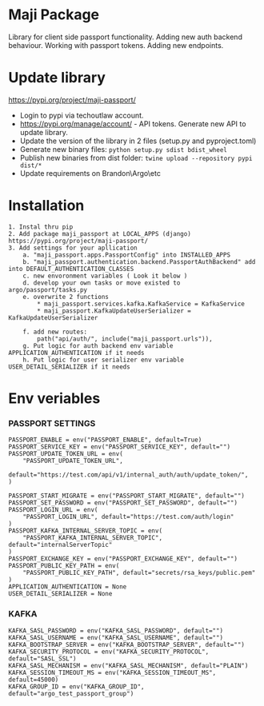 # Maji Package
Library for client side passport functionality.
Adding new auth backend behaviour.
Working with passport tokens.
Adding new endpoints.

# Update library
https://pypi.org/project/maji-passport/

* Login to pypi via techoutlaw account.
* https://pypi.org/manage/account/ - API tokens. Generate new API to update library.
* Update the version of the library in 2 files (setup.py and pyproject.toml)
* Generate new binary files: ```python setup.py sdist bdist_wheel```
* Publish new binaries from dist folder: ```twine upload --repository pypi dist/*```
* Update requirements on Brandon\Argo\etc

# Installation
    1. Instal thru pip
    2. Add package maji_passport at LOCAL_APPS (django) https://pypi.org/project/maji-passport/
    3. Add settings for your apllication
        a. "maji_passport.apps.PassportConfig" into INSTALLED_APPS
        b. "maji_passport.authentication.backend.PassportAuthBackend" add into DEFAULT_AUTHENTICATION_CLASSES
        c. new envoronment variables ( Look it below )
        d. develop your own tasks or move existed to argo/passport/tasks.py
        e. overwrite 2 functions 
            * maji_passport.services.kafka.KafkaService = KafkaService
            * maji_passport.KafkaUpdateUserSerializer = KafkaUpdateUserSerializer

        f. add new routes:
            path("api/auth/", include("maji_passport.urls")),
        g. Put logic for auth backend env variable APPLICATION_AUTHENTICATION if it needs
        h. Put logic for user serializer env variable USER_DETAIL_SERIALIZER if it needs


# Env veriables
### PASSPORT SETTINGS
```
PASSPORT_ENABLE = env("PASSPORT_ENABLE", default=True)
PASSPORT_SERVICE_KEY = env("PASSPORT_SERVICE_KEY", default="")
PASSPORT_UPDATE_TOKEN_URL = env(
    "PASSPORT_UPDATE_TOKEN_URL",
    default="https://test.com/api/v1/internal_auth/auth/update_token/",
)

PASSPORT_START_MIGRATE = env("PASSPORT_START_MIGRATE", default="")
PASSPORT_SET_PASSWORD = env("PASSPORT_SET_PASSWORD", default="")
PASSPORT_LOGIN_URL = env(
    "PASSPORT_LOGIN_URL", default="https://test.com/auth/login"
)
PASSPORT_KAFKA_INTERNAL_SERVER_TOPIC = env(
    "PASSPORT_KAFKA_INTERNAL_SERVER_TOPIC", default="internalServerTopic"
)
PASSPORT_EXCHANGE_KEY = env("PASSPORT_EXCHANGE_KEY", default="")
PASSPORT_PUBLIC_KEY_PATH = env(
    "PASSPORT_PUBLIC_KEY_PATH", default="secrets/rsa_keys/public.pem"
)
APPLICATION_AUTHENTICATION = None
USER_DETAIL_SERIALIZER = None
```

### KAFKA
```
KAFKA_SASL_PASSWORD = env("KAFKA_SASL_PASSWORD", default="")
KAFKA_SASL_USERNAME = env("KAFKA_SASL_USERNAME", default="")
KAFKA_BOOTSTRAP_SERVER = env("KAFKA_BOOTSTRAP_SERVER", default="")
KAFKA_SECURITY_PROTOCOL = env("KAFKA_SECURITY_PROTOCOL", default="SASL_SSL")
KAFKA_SASL_MECHANISM = env("KAFKA_SASL_MECHANISM", default="PLAIN")
KAFKA_SESSION_TIMEOUT_MS = env("KAFKA_SESSION_TIMEOUT_MS", default=45000)
KAFKA_GROUP_ID = env("KAFKA_GROUP_ID", default="argo_test_passport_group")
```
            

    


